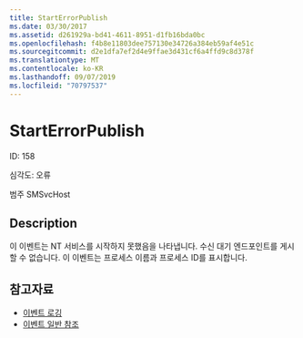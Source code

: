 ```yaml
---
title: StartErrorPublish
ms.date: 03/30/2017
ms.assetid: d261929a-bd41-4611-8951-d1fb16bda0bc
ms.openlocfilehash: f4b8e11803dee757130e34726a384eb59af4e51c
ms.sourcegitcommit: d2e1dfa7ef2d4e9ffae3d431cf6a4ffd9c8d378f
ms.translationtype: MT
ms.contentlocale: ko-KR
ms.lasthandoff: 09/07/2019
ms.locfileid: "70797537"
---
```

# <a name="starterrorpublish"></a>StartErrorPublish
ID: 158  
  
 심각도: 오류  
  
 범주 SMSvcHost  
  
## <a name="description"></a>Description  
 이 이벤트는 NT 서비스를 시작하지 못했음을 나타냅니다. 수신 대기 엔드포인트를 게시할 수 없습니다. 이 이벤트는 프로세스 이름과 프로세스 ID를 표시합니다.  
  
## <a name="see-also"></a>참고자료

- [이벤트 로깅](index.md)
- [이벤트 일반 참조](events-general-reference.md)
